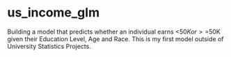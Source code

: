 # us_income_glm
Building a model that predicts whether an individual earns &lt;$50K or >=$50K given their Education Level, Age and Race. This is my first model outside of University Statistics Projects.
